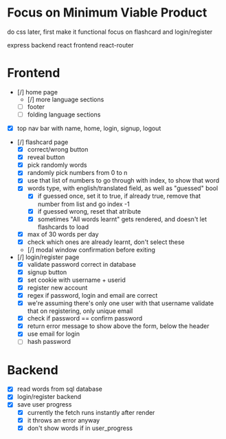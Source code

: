 # Focus on Minimum Viable Product
do css later, first make it functional
focus on flashcard
and login/register

express backend
react frontend
react-router

# Frontend
- [/] home page
    - [/] more language sections
    - [ ] footer
    - [ ] folding language sections
- [x] top nav bar with name, home, login, signup, logout
- [/] flashcard page
    - [x] correct/wrong button
    - [x] reveal button
    - [x] pick randomly words
    - [x] randomly pick numbers from 0 to n
    - [x] use that list of numbers to go through with index, to show that word
    - [x] words type, with english/translated field, as well as "guessed" bool
        - [x] if guessed once, set it to true, if already true, remove that number from list and go index -1
        - [x] if guessed wrong, reset that atribute
        - [x] sometimes "All words learnt" gets rendered, and doesn't let flashcards to load
    - [x] max of 30 words per day
    - [x] check which ones are already learnt, don't select these
    - [/] modal window confirmation before exiting
- [/] login/register page
    - [x] validate password correct in database
    - [x] signup button
    - [x] set cookie with username + userid
    - [x] register new account
    - [x] regex if password, login and email are correct
    - [x] we're assuming there's only one user with that username
    validate that on registering, only unique email 
    - [x] check if password == confirm password
    - [x] return error message to show above the form, below the header
    - [x] use email for login
    - [ ] hash password

# Backend
- [x] read words from sql database
- [x] login/register backend
- [x] save user progress
    - [x] currently the fetch runs instantly after render
    - [x] it throws an error anyway
    - [x] don't show words if in user_progress
